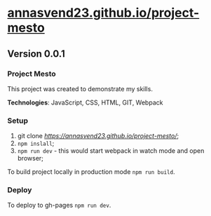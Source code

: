 # [annasvend23.github.io/project-mesto](https://annasvend23.github.io/project-mesto/)

## Version 0.0.1

### Project Mesto

This project was created to demonstrate my skills.

**Technologies**: JavaScript, CSS, HTML, GIT, Webpack

### Setup

1. git clone *https://annasvend23.github.io/project-mesto/*;
2. `npm inslall`;
3. `npm run dev` - this would start webpack in watch mode and open browser;

To build project locally in production mode `npm run build`.

### Deploy

To deploy to gh-pages `npm run dev`.